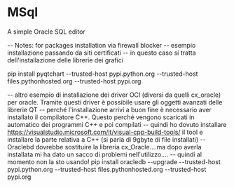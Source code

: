 # MSql
A simple Oracle SQL editor

-- Notes: for packages installation via firewall blocker
-- esempio installazione passando da siti certificati 
-- in questo caso si tratta dell'installazione delle librerie dei grafici 

pip install pyqtchart --trusted-host pypi.python.org --trusted-host files.pythonhosted.org --trusted-host pypi.org

-- altro esempio di installazione dei driver OCI (diversi da quelli cx_oracle) per oracle. Tramite questi driver è possibile usare gli oggetti avanzati delle librerie QT
-- perché l'installazione arrivi a buon fine è necessario aver installato il compilatore C++. Questo perché vengono scaricati in automatico dei programmi C++ e poi compilati
-- quindi ho dovuto installare https://visualstudio.microsoft.com/it/visual-cpp-build-tools/ il tool e installare la parte relativa a C++ (si parla di 9gbyte di file installati)
-- Oraclebd dovrebbe sostituire la libreria cx_Oracle....ma dopo averla installata mi ha dato un sacco di problemi nell'utilizzo....
-- quindi al momento non la sto usando!
pip install oracledb --upgrade --trusted-host pypi.python.org --trusted-host files.pythonhosted.org --trusted-host pypi.org
